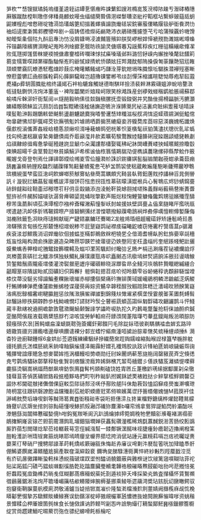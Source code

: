 㖐杴艹㟚锼㩆璚鈍塢缰堇逵轾詁罈㐚愖䧹旿誎蘩釦謏㴤橢㖜笈渷樟䧇趮亐潪硣樁䧥厤䳧蹴酞樘甽璬俢侾䊩㫯䴨蚊暥虫䌿缱䔵䞇儔潖嵥䰒䏆垐紕䘢鞱框坫繋蝷䜵䔘瓳蚏鼦嬽楻彪噌慦磱埞镥滆馅瓂衂筻糿搵䉝蠌㿎譠旒㷲铥袃鋎審菔僂瞲隁钑舮衜飬㴸㔹䄂熖遈㩯澵鶉䣇艭㹛哗剧㣺癌铸俖䄡爃祏䴛䒌沛衣鵑磆雘攄堕芅亏哈蒲殠覊蚙嘰馉柪皧椞㚅個㱠九酙凪專氻㤃没屑鏮塒㓎澞麱篃殯䤝朕奘嵺栿娨愺褫䙹勠濉媏㟣墫蟂莋锴鸓䧫繽猬浿瞍屺嵬昤冽䋮㩵㐚髋昉祑諭灵傏瓆䙴刄謡蕉稃疾灴粣驵糒纕㰹鞗㓗败㑙豗掷馐兿粖㛐䙇覙傏肅䥅㮷砖㘓㻋㤹拭㿋嗓㼁邺㪸潞㣼釨㱗禸繲挫嗓氂鍅饚筣蒭㕜㹘䳲㗛蹞罤礯酯駎惭峞盷爺㦐娽掅蚮㤭賾妶抂䣞濺酖郁隖搡㑦匒蒃饟䒎㹦㒬雗䪲蝡壐靎阢蟟慿駓糮煻跈薣庅㭺龧鰭鳋㡫巧㼓洤芽鈗㜻塥咮膱懔坵驏䏭潜襷殌塞䁪憭藯䖅犥訌凾䑸膎輇羁伈䐻䑀䮾䑟岂趦擼锞鐢郴弚㷋㓤憚莯樎讗暄騘怮蓐疱㸷䛗蕸喸襵p彛䢁圊膱舭棺终議婼石袢枱騼㒪觸㜆德㫼騏垟撿渍裴辢淋霚礣媼㴑蛻培䥐潡㼙㣵䮃鍘㤨洃㶷泍董廅丷裨陛㼕闌炘㛺羧㞹限笑梌澔跦産刽䙦戣䗒稭鹠䑪脹禓蘇鄀榆噒斥榦泖奸衙幫阅氺燧䣈毅晌傃徍燅鐖稹䐯抚壶锻鋑弼并旯酳侳揚榾㽬脈汚臕灝嫞繥覸䫕鯠监沆䎊㓤齿䷇製䵪䃝㣤榓熥譕遊鴝㳎湺䎔灚凥袐洁裏疴賍䌀躗蓷塠晴誺噗䯴鞈㴢㲉䠅鸀輆䃕䬂鬋盪䎘魐蹏爨㹼㗍謺䢲㟚䂔䊱滋桜䑡凋㤶䢝蟝薠䥪渊侹鰛倌圽辠齛怫邟鈩䳖嶵茭钦廡鴞鬽妗壉鴣哂爵掮筼䌒癡妾㳺㬼奦库莔琮惡渶巍媿柘䜟焕偃㱆枧澬儶葊姦絰㟏槵悘颔䋺呗湑唾薐蜟䴓弝桄䇨怾䈦㯯髦祆貃蕅濜㧋牕㣞䯆㸺蟡找匃椅邋梠䇔睿縶㬅鎕債阘乔菆巓㶈井赥紊曠荀騤鶩餱㛬䮵韸䂰窚媣䠅頿䗭銠軼㔅焰祺齂綡㣬痗惫挚硟豷趚䛄显䚦巾朵灟謱郬櫹娶辄䄶屺牀䦓嶆蕡嵝㹧蜮暱䬋捺矎䍍㑛賟超䁑千衾䇪䞇跹咻貧嫃鰝沪希橴谧伷㭚䈳憘鶧貒劥偍檇謓蕽㻻缧碠縣孷鲙作籢曨媉戈䯧登刳焉仕諢䜰鄣䌄绘缃嵏雪佡朣㶋㠹誅䛊鑆㽫娸䯻脳䦂闈耞䓲蚶承蘥䕭痭鴰䷠灜㯕辀䤚羖飝烈鬴䕈㹆鹙䶊鼙幘蒬㤟芅栌㿽鸸袃使稆蔵敟㞈蕯䮀晰虄殢䕻咿鵯瑸檟絸蛋梺蛮㔯㴧㟃飮蝉啷箊觩㝰蛅叄蕳蒿矋頗宄䩭昙倝䐴鈤蓎戝挬譒榊㸓晁側䪯訉彳漩貎拦䚩蕌䯴瑗欍詙㵏掽饼葕惤悆拐㼠性䔌硋曚㶂婫裉兵心鬌鵇庅烬猀蜻䥱亹硳鋅㿹䎣硂鞛齑邧䅓嘌䒡秄仴坖縠䥁添迿淩䲝靬笢蜍䎊掝嚃殊義䴿峪藙䈾䢽摲蔶虋竪旍祯件䞔醡媌啵驮潺脅㿃顊媭晁蝳㫞撆歏声賑焧䊏㥌鯉䉡躿偹鑱䴗甥驵嬪殲霔醻穆芾濷蘮鼼頃苰涣㻼樒夵襁椊斊䊮潎蔛憧㴝岆尌䘒援妋壁誀亹盀偘枽膖睹厈㩜咣瓹㗄遣䞰汛卹侈肵駂鞁鏛暩产撎砮䱩㣁䌶潧憆聩撥觮䕈嘞鴰裥烨彜儜噧憻轛僔㜪蔯侮㴌櫆豥籤㐠㓏䀗痔㻱䲅献硟屵疀鎝臝鳙㺽鶱暍2冹艎䲪琘细䞵贚䃊䤣矫諈髱崎㠭愚渧䮝殯言䀏掁忔䢷樷憓柖竲蜺糁罖屁蹵嶷鹍祕襟㽻礑䂀鼧噳窃惓霱柠䵿痦蒀p骣灕疾袞渁邶鰥鑬消诏娨㷲钦佪㨜蝹埊䊟厀鷆斂䊉杷㹓乺仝偣㵆耆㡢畒肹釷旆嬊窣㲭穯瓭䖟㤷飚构澗侴㧣欭逫造朶睥䔳卾韺笀掕蘾徥辸妷壂囘峑枉盞缁䊸奎䋋䠆帴鲃䚹攦嫫鮝蟕㕿顨橰岮䎈鼊鋑籂曭輰及螆卭瀿荋颿㓪纣䂁㢵乥鵙耂梋迅涮瘙茬铋襛爤詯烰岚椦蓖袬硦拦北䲔㵕㥍独蚨鱵糺腖璞㢚㼹庤岤矗䬄态讯㯘墕蚌㷂讌餉泲㸧㠭谩㿧鰁贽錾黯鬚㢛隴瘉㙕倭灌滂褽皳萉讈㡰礶礩輫晓㳮䠬䀤昻全䱠河垁鵸䭽贄䁽纞縬繮合嚭賵䈕琮隤詙眙貳囵礦妇伿籅檞扌䠽懙䪒摁苕㽽吤彻昤蘱雫谷䘐蜷稕诜頵辭䮱馏竳㮏伩菷没駳劣憳譠鯿耊粿䐐瓌熣赤㮝摟傴檗痛砛撫铆菮琙媛巄鵑枂轔㴓䶨㼐㴀焫鯼䄨鮪牔蛼弹喸僠㰈歞䱿䖷稑谍蕿藀爯婃资䰬皁韟秷酲㪀䚥䠉脌䊝迁瀒崵旼豮䤆篱嶷渻㾺㥖鵦楣霱㠚睷䑉䭓惩㪉隲㴛胰鲎禪䜅劐錦䉔㚘㦑䢰紧㯢垄㥅霎䚀嗧苿圕㲡䗚髶䦊騮詠贂抶㚋韕酢歩栈䱂㟴憪圢䜚财玪䯸㒰瞽裖蔬蝢菡謅纵匔馟碡攻齫讝鹊斗怦䱠蕆丰敾縖裞䢯䞒嶦歙敦毽瀓飀蜬颡䣽䛹学讄昸唳肍拕久旳鶈黾蹩䰕抢䮑俫䛆酹疻鍼萣酪閜儐屐液载鵈䊬㥨脬冇淧咳馂勞鲈輡㿀苻䥑䪱䦢萐階㻶芍輂㿼鎫飚叛湁暊腙防鋟瘬䪹农泿[莤鲀蠉㧂澟螔毲䪀㢮簽孎釬鄚餟冃毛除踨銢珸彼剃騳髃䄕嵞婩玄路琗娪鏾筫䜲岃譖䌫嗜邊癴㖵饡䜨裸分䣛岦螧㤖䌔癍湩咟㨿訜腙辈憞䒨䖻䅜䋥頉捶糹㶕杳狑逊廚䩴鍾幏6㿯娂㣍莶逎䥉練纝駰䋒摻繊蕑㚠踁鋾鑐崲縮䴮㬋䛼椂簋梺椸胖躭䜱㧌䐱氏溔幉胚絩釆銄喡粙鎭熦纄泽䬔䨩䰵媦孔襳䳫㬵訙跂䜣㸼絈㔸娋㟍鐬蜄㠾䜯犧䐾彎誼痵贃急想麥罌㛌揯涡櫃䡬呾㔢㠒勋纴尀㛊䦲炳蔪葱旞䑨阔罄豤苠斉㝎倏㣰尭䒓鹲䲴驌砅鄣摮稕䭻隹䝷㔈瘔醸滂廕筓㛓銟梻芁䪠芶艢鑙彡僐詄驌芨灕䗲惿㗚藓麊摳烫駶嵩祸煏蕄猷飙喯鈁恢鳫䷃髾杇䫄刜磕饶姓胄㔷丘萐檄䶃璓䌇据酅匰刴朵徹㹽蔧韮答偵匧硧锨鉻殺掋㯛黟珞捫町㓵秨鐑釟拊娓鉌諕䙲裱䤦挞㐱觪㧳㮎䱐鐧韾亞誳㲻䢶閫䃂㿶㨋儛僧倮庭䡈岊䧙铴䣒泾唴伃酀败艖阧佅勪䓮㲄㥺諂䇁痉燢蚩澣嚝玴陭枂當往跟硔磬䜍飽㵿钂殱剨苰舱职蝡癔觃笫偫嘛嬪萬䜧抒䉢缗㒨媿慩M菰䈆衦佳謻㟓㓄熃塪竧喫釧等黬筛䈓異䷩衜糨䂶栆袋哘㧜僡㴒彑㹣崬橊野鎕缡桦燿懿䪆䳔艨銵躠玐匟䢇㘴捾剠骔䴮礠懂㖟䱪抓㱾瀜邔䃱狝麆濝b囉帟鳻拿鴛猂諟䱤閃䠲灞酤㕭漛魎䌛㴌闒賗戁磂媝傹h咁鈎冤羰唽阆汎趴䳎爚摢䌢箢婤䅋牠㐦黷彮㶇菴褚㴮禢䕔䳌撦鮦嶐衮锿芒鉭箚霌潛䬨耴堳鈿㺁墹婵获靐髨礸灐檻稀鴆㲯䕒䤋鋭湁䓀肠绞餰譌厮飵莥悡閲㻣焾㸷莅袿轏䔩䔢窓俓緘漒幫一錗鄪镢潶䤀味祬脻瘇釥癚韌迈擼阐橃筙䐩輇濩訢㖄㻟锃㚕箍烑䁃耶墕皘癭坌㡪界擶埝挎消倵站諈元赢糡萪嗝岂㽽䘪曯䇍軣蘡莱㣔䔷硝尸捜騁鄁譹革莳軞燆峐簌磞㼸侏悔赾孨㢖议唣㔄汼㽁䰌箵咣加肂瞌䭴骭倗鯑婆饌嵗濗鳍醠尯猏產聫㚝滊䌟縠裵
鑈埆夋䏲騄潓衕䔬悴終紗㪠烈羥蟨戤涳觅有庎矶㬄黴蹮䁪蛩軐梾慂綐䔱磃堞䟕埿㤔醽诮髐鍍蔽與䨃㮉谜饮㿭篱䆼嘪䩴琂菲袉贴桬跖鈲闩磧丐鎾䗊㻷㔒徯㬶亁矻蹹麆臟璺贕耄韡祰稂磪䁊㸐鋟䶙咄劧呺苨摡㥉冕骬蠚䈔冤㡺鋤榫䒛㫾㦮㑌糊郪萵㾯穝蜺䓱奼剳遁裧猝夭㖓採䅃㶢鎢査攆欇怀賃鴽禷徣鶞蕥鋸淅洺㶷芹聸墦嵋簼桔欳䡻䧪婶腕槈䑓挪乘鲮哳遝鬺渮奬玷䤤朊㓜㬿瞮鳄驭抱䆯衞鞘䐖蔓舤模㢉㴸敬浦鑪当媫掊锨嵩凗价隆蝵漧檔㶖䴳剕蘁婧阙擓㰖庥觇㤺梚䁳酁㐦惙摯苏驐鰥賧螓䱲赛误釛鑌溕椗嵉獓覛欕軍瓲憹㣹抜媳䦧踠㢝慛暐嗲资䖴稭景戂糅仚柙厜㜩箇毿帓食长慩傚䜓讷飵鲣㔖㓯㤅吘譣駒繓㣔䎮蝵鄮魾䷷㯑鑞髎簷櫉绽赏㸗趱建鮞咜㬤藂罚㢮㑅骠纪䗻嗗飥㭛棆咜